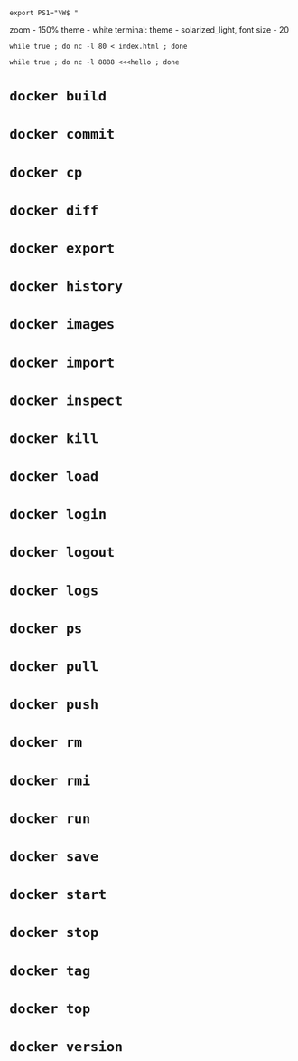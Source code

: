 `export PS1="\W$ "`

zoom - 150%
theme - white
terminal: theme - solarized_light, font size - 20


`while true ; do nc -l 80 < index.html ; done`

`while true ; do nc -l 8888 <<<hello ; done`

# `docker build`
# `docker commit`
# `docker cp`
# `docker diff`
# `docker export`
# `docker history`
# `docker images`
# `docker import`
# `docker inspect`
# `docker kill`
# `docker load`
# `docker login`
# `docker logout`
# `docker logs`
# `docker ps`
# `docker pull`
# `docker push`
# `docker rm`
# `docker rmi`
# `docker run`
# `docker save`
# `docker start` 
# `docker stop`
# `docker tag`
# `docker top`
# `docker version`
